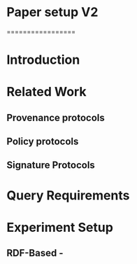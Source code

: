 # Paper setup V2
=================


# Introduction


# Related Work


## Provenance protocols


## Policy protocols


## Signature Protocols


# Query Requirements


# Experiment Setup

## RDF-Based -